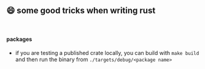 ## 😄 some good tricks when writing rust

<br>

#### packages

* if you are testing a published crate locally, you can build with `make build` and then run the binary from `./targets/debug/<package name>`